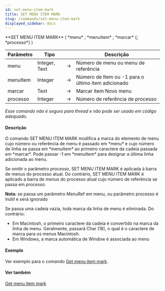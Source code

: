 ```yaml
---
id: set-menu-item-mark
title: SET MENU ITEM MARK
slug: /commands/set-menu-item-mark
displayed_sidebar: docs
---
```


<!--REF #_command_.SET MENU ITEM MARK.Syntax-->**SET MENU ITEM MARK** ( *menu* ; *menuItem* ; *marcar* {; *processo*} )<!-- END REF-->
<!--REF #_command_.SET MENU ITEM MARK.Params-->
| Parâmetro | Tipo |  | Descrição |
| --- | --- | --- | --- |
| menu | Integer, Text | &#8594;  | Número de menu ou menu de referência |
| menuItem | Integer | &#8594;  | Número de Item ou -1 para o último item adicionado |
| marcar | Text | &#8594;  | Marcar item Novo menu |
| processo | Integer | &#8594;  | Número de referência de processo |

<!-- END REF-->

*Esse comando não é seguro para thread e não pode ser usado em código adequado.*


#### Descrição 

<!--REF #_command_.SET MENU ITEM MARK.Summary-->O comando SET MENU ITEM MARK modifica a marca do elemento de menu cujo número ou referência de menu é passado em *menu* e cujo número de linha se passa em *menuItem* ao primeiro caractere da cadeia passada em *marcar*.<!-- END REF--> Pode passar -1 em *menuItem* para designar a última linha adicionada ao menu.

Se omitir o parâmetro *processo*, SET MENU ITEM MARK é aplicada à barra de menus do processo atual. Do contrário, SET MENU ITEM MARK é aplicado a barra de menus do processo atual cujo número de referência se passa em *processo*. 

**Nota**: se passa um parâmetro MenuRef em menu, ou parâmetro processo é inútil e será ignorado

Se passa uma cadeia vazia, toda marca da linha de menu é eliminada. Do contrário:

* Em Macintosh, o primeiro caractere da cadeia é convertido na marca da linha de menu. Geralmente, passará Char (18), o qual é o caractere de marca para os menus Macintosh.
* Em Windows, a marca automática de Window é associada ao menu

#### Exemplo 

Ver exemplo para o comando [Get menu item mark](get-menu-item-mark.md "Get menu item mark").

#### Ver também 

[Get menu item mark](get-menu-item-mark.md)  